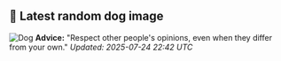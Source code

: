 ## 🐶 Latest random dog image
![Dog](https://images.dog.ceo/breeds/terrier-patterdale/dog-1268559_640.jpg)
**Advice:** "Respect other people's opinions, even when they differ from your own."
*Updated: 2025-07-24 22:42 UTC*
